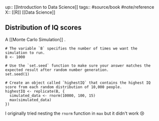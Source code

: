up:: [[Introduction to Data Science]]
tags:: #source/book #note/reference
X:: [[R]] [[Data Science]]

## Distribution of IQ scores

A [[Monte Carlo Simulation]] .

```
# The variable `B` specifies the number of times we want the simulation to run.
B <- 1000

# Use the `set.seed` function to make sure your answer matches the expected result after random number generation.
set.seed(1)

# Create an object called `highestIQ` that contains the highest IQ score from each random distribution of 10,000 people.
highestIQ <- replicate(B, {
  simulated_data <- rnorm(10000, 100, 15)
  max(simulated_data)
})
```

I originally tried nesting the `rnorm` function in `max` but it didn't work 😢
